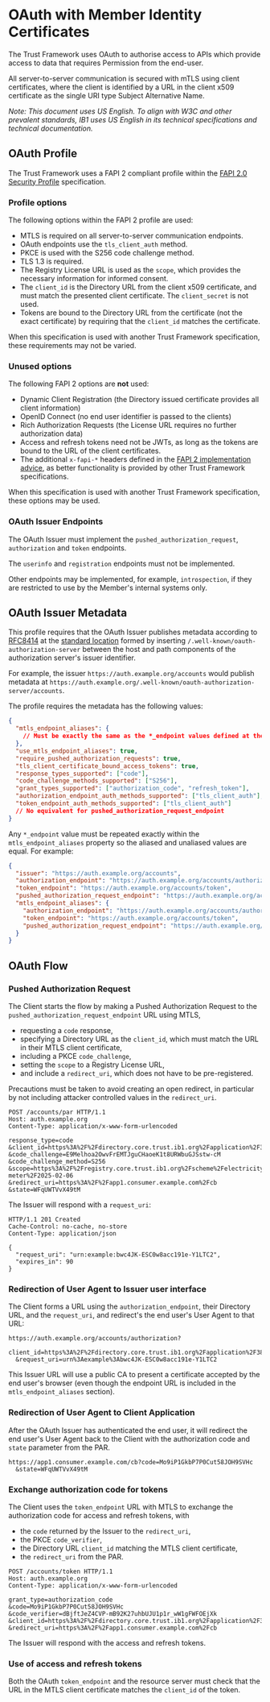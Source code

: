 # OAuth with Member Identity Certificates

The Trust Framework uses OAuth to authorise access to APIs which provide access to data that requires Permission from the end-user.

All server-to-server communication is secured with mTLS using client certificates, where the client is identified by a URL in the client x509 certificate as the single URI type Subject Alternative Name.

_Note: This document uses US English. To align with W3C and other prevalent standards, IB1 uses US English in its technical specifications and technical documentation._

## OAuth Profile

The Trust Framework uses a FAPI 2 compliant profile within the [FAPI 2.0 Security Profile](https://openid.net/specs/fapi-security-profile-2_0-final.html) specification.

### Profile options

The following options within the FAPI 2 profile are used:

 * MTLS is required on all server-to-server communication endpoints.
 * OAuth endpoints use the `tls_client_auth` method.
 * PKCE is used with the S256 code challenge method.
 * TLS 1.3 is required.
 * The Registry License URL is used as the `scope`, which provides the necessary information for informed consent.
 * The `client_id` is the Directory URL from the client x509 certificate, and must match the presented client certificate. The `client_secret` is not used.
 * Tokens are bound to the Directory URL from the certificate (not the exact certificate) by requiring that the `client_id` matches the certificate.

When this specification is used with another Trust Framework specification, these requirements may not be varied.

### Unused options

The following FAPI 2 options are **not** used:

 * Dynamic Client Registration (the Directory issued certificate provides all client information)
 * OpenID Connect (no end user identifier is passed to the clients)
 * Rich Authorization Requests (the License URL requires no further authorization data)
 * Access and refresh tokens need not be JWTs, as long as the tokens are bound to the URL of the client certificates.
 * The additional `x-fapi-*` headers defined in the [FAPI 2 implementation advice](https://openid.bitbucket.io/fapi/fapi-2_0-implementation_advice.html), as better functionality is provided by other Trust Framework specifications.

When this specification is used with another Trust Framework specification, these options may be used.

### OAuth Issuer Endpoints

The OAuth Issuer must implement the `pushed_authorization_request`, `authorization` and `token` endpoints.

The `userinfo` and `registration` endpoints must not be implemented.

Other endpoints may be implemented, for example, `introspection`, if they are restricted to use by the Member's internal systems only.

## OAuth Issuer Metadata

This profile requires that the OAuth Issuer publishes metadata according to [RFC8414](https://www.rfc-editor.org/rfc/rfc8414.html) at the [standard location](https://www.rfc-editor.org/rfc/rfc8414.html#section-3) formed by inserting `/.well-known/oauth-authorization-server` between the host and path components of the authorization server's issuer identifier.

For example, the issuer `https://auth.example.org/accounts` would publish metadata at `https://auth.example.org/.well-known/oauth-authorization-server/accounts`.

The profile requires the metadata has the following values:

``` json
{
  "mtls_endpoint_aliases": {
    // Must be exactly the same as the *_endpoint values defined at the top level
  },
  "use_mtls_endpoint_aliases": true,
  "require_pushed_authorization_requests": true,
  "tls_client_certificate_bound_access_tokens": true,
  "response_types_supported": ["code"],
  "code_challenge_methods_supported": ["S256"],
  "grant_types_supported": ["authorization_code", "refresh_token"],
  "authorization_endpoint_auth_methods_supported": ["tls_client_auth"],
  "token_endpoint_auth_methods_supported": ["tls_client_auth"]
  // No equivalent for pushed_authorization_request_endpoint
}
```

Any `*_endpoint` value must be repeated exactly within the `mtls_endpoint_aliases` property so the aliased and unaliased values are equal. For example:

``` json
{
  "issuer": "https://auth.example.org/accounts",
  "authorization_endpoint": "https://auth.example.org/accounts/authorization",
  "token_endpoint": "https://auth.example.org/accounts/token",
  "pushed_authorization_request_endpoint": "https://auth.example.org/accounts/par",
  "mtls_endpoint_aliases": {
    "authorization_endpoint": "https://auth.example.org/accounts/authorization",
    "token_endpoint": "https://auth.example.org/accounts/token",
    "pushed_authorization_request_endpoint": "https://auth.example.org/accounts/par"
  }
}
```

## OAuth Flow

### Pushed Authorization Request

The Client starts the flow by making a Pushed Authorization Request to the `pushed_authorization_request_endpoint` URL using MTLS,

 * requesting a `code` response,
 * specifying a Directory URL as the `client_id`, which must match the URL in their MTLS client certificate,
 * including a PKCE `code_challenge`,
 * setting the `scope` to a Registry License URL,
 * and include a `redirect_uri`, which does not have to be pre-registered.
 
Precautions must be taken to avoid creating an open redirect, in particular by not including attacker controlled values in the `redirect_uri`.

```
POST /accounts/par HTTP/1.1
Host: auth.example.org
Content-Type: application/x-www-form-urlencoded

response_type=code
&client_id=https%3A%2F%2Fdirectory.core.trust.ib1.org%2Fapplication%2F38328a78
&code_challenge=E9Melhoa2OwvFrEMTJguCHaoeK1t8URWbuGJSstw-cM
&code_challenge_method=S256
&scope=https%3A%2F%2Fregistry.core.trust.ib1.org%2Fscheme%2Felectricity%2Flicense%2Fsmart-meter%2F2025-02-06
&redirect_uri=https%3A%2F%2Fapp1.consumer.example.com%2Fcb
&state=WFqUWTVvX49tM
```

The Issuer will respond with a `request_uri`:

```
HTTP/1.1 201 Created
Cache-Control: no-cache, no-store
Content-Type: application/json

{
  "request_uri": "urn:example:bwc4JK-ESC0w8acc191e-Y1LTC2",
  "expires_in": 90
}
```

### Redirection of User Agent to Issuer user interface

The Client forms a URL using the `authorization_endpoint`, their Directory URL, and the `request_uri`, and redirect's the end user's User Agent to that URL:

```
https://auth.example.org/accounts/authorization?
  client_id=https%3A%2F%2Fdirectory.core.trust.ib1.org%2Fapplication%2F38328a78
  &request_uri=urn%3Aexample%3Abwc4JK-ESC0w8acc191e-Y1LTC2
```

This Issuer URL will use a public CA to present a certificate accepted by the end user's browser (even though the endpoint URL is included in the `mtls_endpoint_aliases` section).

### Redirection of User Agent to Client Application

After the OAuth Issuer has authenticated the end user, it will redirect the end user's User Agent back to the Client with the authorization code and `state` parameter from the PAR.

```
https://app1.consumer.example.com/cb?code=Mo9iP1GkbP7P0Cut58JOH9SVHc
  &state=WFqUWTVvX49tM
```

### Exchange authorization code for tokens

The Client uses the `token_endpoint` URL with MTLS to exchange the authorization code for access and refresh tokens, with

 * the `code` returned by the Issuer to the `redirect_uri`,
 * the PKCE `code_verifier`,
 * the Directory URL `client_id` matching the MTLS client certificate,
 * the `redirect_uri` from the PAR.

```
POST /accounts/token HTTP/1.1
Host: auth.example.org
Content-Type: application/x-www-form-urlencoded

grant_type=authorization_code
&code=Mo9iP1GkbP7P0Cut58JOH9SVHc
&code_verifier=dBjftJeZ4CVP-mB92K27uhbUJU1p1r_wW1gFWFOEjXk
&client_id=https%3A%2F%2Fdirectory.core.trust.ib1.org%2Fapplication%2F38328a78
&redirect_uri=https%3A%2F%2Fapp1.consumer.example.com%2Fcb
```

The Issuer will respond with the access and refresh tokens.

### Use of access and refresh tokens

Both the OAuth `token_endpoint` and the resource server must check that the URL in the MTLS client certificate matches the `client_id` of the token.

